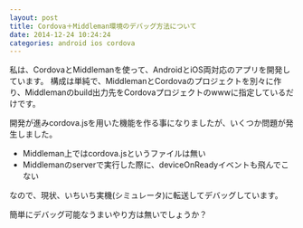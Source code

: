 ```yaml
---
layout: post
title: Cordova＋Middleman環境のデバッグ方法について
date: 2014-12-24 10:24:24
categories: android ios cordova
---
```

<!-- {% raw %} -->
<p>私は、CordovaとMiddlemanを使って、AndroidとiOS両対応のアプリを開発しています。
構成は単純で、MiddlemanとCordovaのプロジェクトを別々に作り、Middlemanのbuild出力先をCordovaプロジェクトのwwwに指定しているだけです。</p>

<p>開発が進みcordova.jsを用いた機能を作る事になりましたが、いくつか問題が発生しました。</p>

<ul>
<li>Middleman上ではcordova.jsというファイルは無い</li>
<li>Middlemanのserverで実行した際に、deviceOnReadyイベントも飛んでこない</li>
</ul>

<p>なので、現状、いちいち実機(シミュレータ)に転送してデバッグしています。</p>

<p>簡単にデバッグ可能なうまいやり方は無いでしょうか？</p>
<!-- {% endraw %} -->
